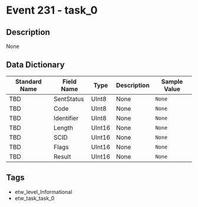# Event 231 - task_0

## Description
None

## Data Dictionary
|Standard Name|Field Name|Type|Description|Sample Value|
|---|---|---|---|---|
|TBD|SentStatus|UInt8|None|`None`|
|TBD|Code|UInt8|None|`None`|
|TBD|Identifier|UInt8|None|`None`|
|TBD|Length|UInt16|None|`None`|
|TBD|SCID|UInt16|None|`None`|
|TBD|Flags|UInt16|None|`None`|
|TBD|Result|UInt16|None|`None`|

## Tags
* etw_level_Informational
* etw_task_task_0